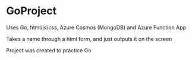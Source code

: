 # GoProject

Uses Go, html/js/css, Azure Cosmos (MongoDB) and Azure Function App

Takes a name through a html form, and just outputs it on the screen

Project was created to practice Go